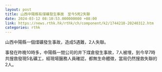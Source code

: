 ```yaml
---
layout: post
title: 山西中陽縣有煤礦發生事故　至今5死2失聯
date: 2024-03-12 08:10:53.000000000 +08:00
link: https://news.rthk.hk/rthk/ch/component/k2/1744210-20240312.htm
categories: rthk
---
```


山西中陽縣一個煤礦發生事故，造成5遇難，2人失聯。

事發在昨晚10時多，中陽縣一間公司的井下煤倉發生事故，7人被埋，到今早7時共搜救發現5名礦工，經現場醫務人員確認，都無生命體徵，當局仍然搜救失聯的2人。
